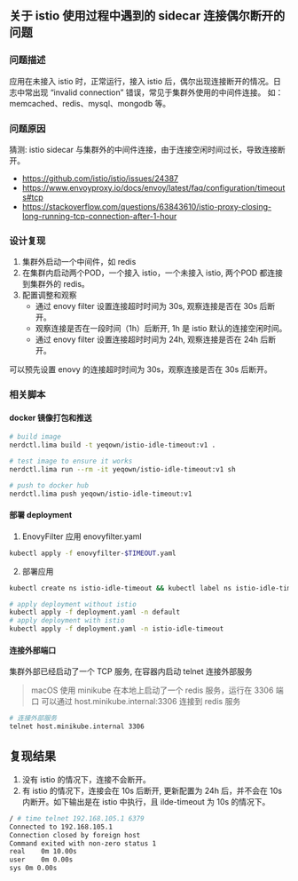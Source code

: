 ## 关于 istio 使用过程中遇到的 sidecar 连接偶尔断开的问题

### 问题描述

应用在未接入 istio 时，正常运行，接入 istio 后，偶尔出现连接断开的情况。日志中常出现 “invalid connection” 错误，常见于集群外使用的中间件连接。
如： memcached、redis、mysql、mongodb 等。

### 问题原因

猜测: istio sidecar 与集群外的中间件连接，由于连接空闲时间过长，导致连接断开。

- https://github.com/istio/istio/issues/24387
- https://www.envoyproxy.io/docs/envoy/latest/faq/configuration/timeouts#tcp
- https://stackoverflow.com/questions/63843610/istio-proxy-closing-long-running-tcp-connection-after-1-hour

### 设计复现

1. 集群外启动一个中间件，如 redis
2. 在集群内启动两个POD，一个接入 istio，一个未接入 istio, 两个POD 都连接到集群外的 redis。
3. 配置调整和观察
    - 通过 enovy filter 设置连接超时时间为 30s, 观察连接是否在 30s 后断开。
    - 观察连接是否在一段时间（1h）后断开, 1h 是 istio 默认的连接空闲时间。
    - 通过 enovy filter 设置连接超时时间为 24h, 观察连接是否在 24h 后断开。

可以预先设置 enovy 的连接超时时间为 30s，观察连接是否在 30s 后断开。


### 相关脚本

#### docker 镜像打包和推送

```bash
# build image
nerdctl.lima build -t yeqown/istio-idle-timeout:v1 .

# test image to ensure it works
nerdctl.lima run --rm -it yeqown/istio-idle-timeout:v1 sh

# push to docker hub
nerdctl.lima push yeqown/istio-idle-timeout:v1
```

#### 部署 deployment

1. EnovyFilter 应用 enovyfilter.yaml

```bash
kubectl apply -f enovyfilter-$TIMEOUT.yaml
```

2. 部署应用

```bash
kubectl create ns istio-idle-timeout && kubectl label ns istio-idle-timeout istio-injection=enabled

# apply deployment without istio
kubectl apply -f deployment.yaml -n default
# apply deployment with istio
kubectl apply -f deployment.yaml -n istio-idle-timeout
```

#### 连接外部端口

集群外部已经启动了一个 TCP 服务, 在容器内启动 telnet 连接外部服务

> macOS 使用 minikube 在本地上启动了一个 redis 服务，运行在 3306 端口
> 可以通过 host.minikube.internal:3306 连接到 redis 服务

```bash
# 连接外部服务
telnet host.minikube.internal 3306
```

## 复现结果

1. 没有 istio 的情况下，连接不会断开。
2. 有 istio 的情况下，连接会在 10s 后断开, 更新配置为 24h 后，并不会在 10s 内断开。如下输出是在 istio 中执行，且 ilde-timeout 为 10s 的情况下。

```bash
/ # time telnet 192.168.105.1 6379
Connected to 192.168.105.1
Connection closed by foreign host
Command exited with non-zero status 1
real	0m 10.00s
user	0m 0.00s
sys	0m 0.00s
```